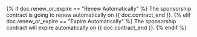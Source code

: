 {% if doc.renew_or_expire == "Renew Automatically" %}
    The sponsorship contract is going to renew automatically on {{ doc.contract_end }}.
{% elif doc.renew_or_expire == "Expire Automatically" %}
    The sponsorship contract will expire automatically on {{ doc.contract_end }}.
{% endif %}